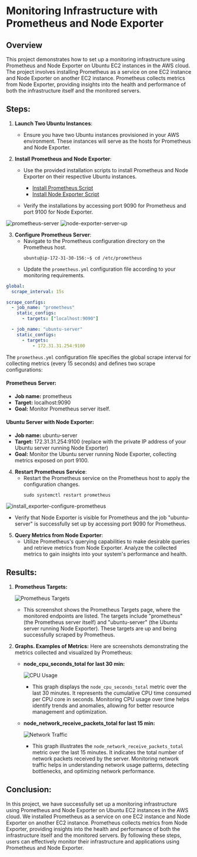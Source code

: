 #  Monitoring Infrastructure with Prometheus and Node Exporter

## Overview
This project demonstrates how to set up a monitoring infrastructure using Prometheus and Node Exporter on Ubuntu EC2 instances in the AWS cloud. The project involves installing Prometheus as a service on one EC2 instance and Node Exporter on another EC2 instance. Prometheus collects metrics from Node Exporter, providing insights into the health and performance of both the infrastructure itself and the monitored servers.

## Steps:
1. **Launch Two Ubuntu Instances**:
   - Ensure you have two Ubuntu instances provisioned in your AWS environment. These instances will serve as the hosts for Prometheus and Node Exporter.

2. **Install Prometheus and Node Exporter**:
   - Use the provided installation scripts to install Prometheus and Node Exporter on their respective Ubuntu instances.
     - [Install Prometheus Script](https://github.com/DimitryZH/installing-prometheus-server/blob/main/install_prometheus_ubuntu.sh)
     - [Install Node Exporter Script](https://github.com/DimitryZH/prometheus-monitoring/blob/main/install_prometheus_node_exporter.sh)
    
   -   Verify the installations by accessing port 9090 for Prometheus and port 9100 for Node Exporter.
    
![prometheus-server](https://github.com/DimitryZH/prometheus-monitoring/assets/146372946/491ef70e-9589-4084-a1cd-00b026e3835d)
![node-exporter-server-up](https://github.com/DimitryZH/prometheus-monitoring/assets/146372946/6335a1a0-663e-4712-9b46-53a64c4866c5)

3. **Configure Prometheus Server**:
   - Navigate to the Prometheus configuration directory on the Prometheus host.
     ```
     ubuntu@ip-172-31-30-156:~$ cd /etc/prometheus
     ```
   - Update the `prometheus.yml` configuration file according to your monitoring requirements.
```yaml
global:
  scrape_interval: 15s

scrape_configs:
  - job_name: "prometheus"
    static_configs:
      - targets: ["localhost:9090"]

  - job_name: "ubuntu-server"
    static_configs:
      - targets:
          - 172.31.31.254:9100
```
The `prometheus.yml` configuration file specifies the global scrape interval for collecting metrics (every 15 seconds) and defines two scrape configurations:
#### **Prometheus Server:**
   - **Job name:** prometheus
   - **Target:** localhost:9090
   - **Goal:** Monitor Prometheus server itself.
####  **Ubuntu Server with Node Exporter:**
   - **Job name:** ubuntu-server
   - **Target:** 172.31.31.254:9100 (replace with the private IP address of your Ubuntu server running Node Exporter)
   - **Goal:** Monitor the Ubuntu server running Node Exporter, collecting metrics exposed on port 9100.


4. **Restart Prometheus Service**:
   - Restart the Prometheus service on the Prometheus host to apply the configuration changes.
     ```
     sudo systemctl restart prometheus
     ```
  ![install_exporter-configure-prometheus](https://github.com/DimitryZH/prometheus-monitoring/assets/146372946/e7132924-f88a-409c-b541-d40f05e2e7b0) 
  
  - Verify that Node Exporter is visible for Prometheus and the job "ubuntu-server" is successfully set up by accessing port 9090 for Prometheus.

5. **Query Metrics from Node Exporter**:
   - Utilize Prometheus's querying capabilities to make desirable queries and retrieve metrics from Node Exporter. Analyze the collected metrics to gain insights into your system's performance and health.



## Results: 

1. **Prometheus Targets:**
   
   ![Prometheus Targets](https://github.com/DimitryZH/prometheus-monitoring/assets/146372946/635b36e7-ea92-4633-954a-f266025eed06)

   - This screenshot shows the Prometheus Targets page, where the monitored endpoints are listed. The targets include "prometheus" (the Prometheus server itself) and "ubuntu-server" (the Ubuntu server running Node Exporter). These targets are up and being successfully scraped by Prometheus.

3. **Graphs. Examples of Metrics:**
   Here are screenshots demonstrating the metrics collected and visualized by Prometheus:
   
   - **node_cpu_seconds_total for last 30 min:**
     
     ![CPU Usage](https://github.com/DimitryZH/prometheus-monitoring/assets/146372946/0172f8a5-1d78-483d-abd0-52f436bc2ec4)

     - This graph displays the `node_cpu_seconds_total` metric over the last 30 minutes. It represents the cumulative CPU time consumed per CPU core in seconds. Monitoring CPU usage over time helps identify trends and anomalies, allowing for better resource management and optimization.

   - **node_network_receive_packets_total for last 15 min:**
     
     ![Network Traffic](https://github.com/DimitryZH/prometheus-monitoring/assets/146372946/a8b8a680-be9c-4f7f-8565-162424828bcc)

     - This graph illustrates the `node_network_receive_packets_total` metric over the last 15 minutes. It indicates the total number of network packets received by the server. Monitoring network traffic helps in understanding network usage patterns, detecting bottlenecks, and optimizing network performance.

## Conclusion:
In this project, we have successfully set up a monitoring infrastructure using Prometheus and Node Exporter on Ubuntu EC2 instances in the AWS cloud. We installed Prometheus as a service on one EC2 instance and Node Exporter on another EC2 instance. Prometheus collects metrics from Node Exporter, providing insights into the health and performance of both the infrastructure itself and the monitored servers. By following these steps, users can effectively monitor their infrastructure and applications using Prometheus and Node Exporter.
